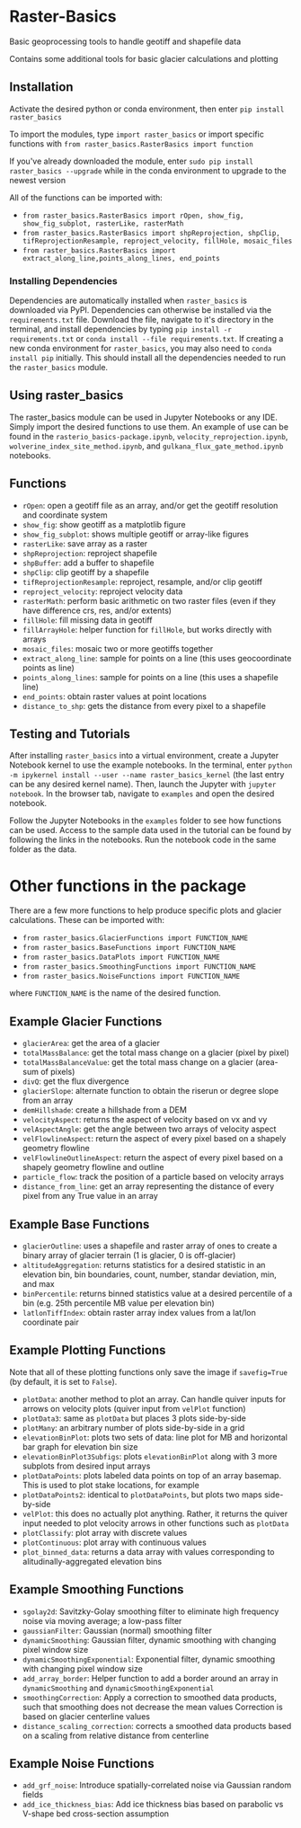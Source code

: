 # Raster-Basics
Basic geoprocessing tools to handle geotiff and shapefile data

Contains some additional tools for basic glacier calculations and plotting

## Installation
Activate the desired python or conda environment, then enter `pip install raster_basics`

To import the modules, type `import raster_basics` or import specific functions with `from raster_basics.RasterBasics import function`

If you've already downloaded the module, enter `sudo pip install raster_basics --upgrade` while in the conda environment to upgrade to the newest version

All of the functions can be imported with:

 - `from raster_basics.RasterBasics import rOpen, show_fig, show_fig_subplot, rasterLike, rasterMath`
 - `from raster_basics.RasterBasics import shpReprojection, shpClip, tifReprojectionResample, reproject_velocity, fillHole, mosaic_files`
 - `from raster_basics.RasterBasics import extract_along_line,points_along_lines, end_points`
 
### Installing Dependencies
Dependencies are automatically installed when `raster_basics` is downloaded via PyPI. Dependencies can otherwise be installed via the `requirements.txt` file. Download the file, navigate to it's directory in the terminal, and install dependencies by typing `pip install -r requirements.txt` or `conda install --file requirements.txt`. If creating a new conda environment for `raster_basics`, you may also need to `conda install pip` initially. This should install all the dependencies needed to run the `raster_basics` module.

## Using raster_basics
The raster_basics module can be used in Jupyter Notebooks or any IDE. Simply import the desired functions to use them. An example of use can be found in the `rasterio_basics-package.ipynb`, `velocity_reprojection.ipynb`, `wolverine_index_site_method.ipynb`, and `gulkana_flux_gate_method.ipynb` notebooks.


## Functions
 - `rOpen`: open a geotiff file as an array, and/or get the geotiff resolution and coordinate system
 - `show_fig`: show geotiff as a matplotlib figure
 - `show_fig_subplot`: shows multiple geotiff or array-like figures
 - `rasterLike`: save array as a raster
 - `shpReprojection`: reproject shapefile
 - `shpBuffer`: add a buffer to shapefile
 - `shpClip`: clip geotiff by a shapefile
 - `tifReprojectionResample`: reproject, resample, and/or clip geotiff
 - `reproject_velocity`: reproject velocity data
 - `rasterMath`: perform basic arithmetic on two raster files (even if they have difference crs, res, and/or extents)
 - `fillHole`: fill missing data in geotiff
 - `fillArrayHole`: helper function for `fillHole`, but works directly with arrays
 - `mosaic_files`: mosaic two or more geotiffs together
 - `extract_along_line`: sample for points on a line (this uses geocoordinate points as line)
 - `points_along_lines`: sample for points on a line (this uses a shapefile line)
 - `end_points`: obtain raster values at point locations
 - `distance_to_shp`: gets the distance from every pixel to a shapefile

## Testing and Tutorials
After installing `raster_basics` into a virtual environment, create a Jupyter Notebook kernel to use the example notebooks. In the terminal, enter `python -m ipykernel install --user --name raster_basics_kernel` (the last entry can be any desired kernel name). Then, launch the Jupyter with `jupyter notebook`. In the browser tab, navigate to `examples` and open the desired notebook.

Follow the Jupyter Notebooks in the `examples` folder to see how functions can be used. Access to the sample data used in the tutorial can be found by following the links in the notebooks. Run the notebook code in the same folder as the data.

# Other functions in the package
There are a few more functions to help produce specific plots and glacier calculations. These can be imported with:

 - `from raster_basics.GlacierFunctions import FUNCTION_NAME`
 - `from raster_basics.BaseFunctions import FUNCTION_NAME`
 - `from raster_basics.DataPlots import FUNCTION_NAME`
 - `from raster_basics.SmoothingFunctions import FUNCTION_NAME`
 - `from raster_basics.NoiseFunctions import FUNCTION_NAME`
 
 where `FUNCTION_NAME` is the name of the desired function.
 
## Example Glacier Functions
  - `glacierArea`: get the area of a glacier
  - `totalMassBalance`: get the total mass change on a glacier (pixel by pixel)
  - `totalMassBalanceValue`: get the total mass change on a glacier (area-sum of pixels)
  - `divQ`: get the flux divergence
  - `glacierSlope`: alternate function to obtain the riserun or degree slope from an array
  - `demHillshade`: create a hillshade from a DEM
  - `velocityAspect`: returns the aspect of velocity based on vx and vy
  - `velAspectAngle`: get the angle between two arrays of velocity aspect
  - `velFlowlineAspect`: return the aspect of every pixel based on a shapely geometry flowline
  -  `velFlowlineOutlineAspect`: return the aspect of every pixel based on a shapely geometry flowline and outline
  -  `particle_flow`: track the position of a particle based on velocity arrays
  - `distance_from_line`: get an array representing the distance of every pixel from any True value in an array
 
## Example Base Functions
  - `glacierOutline`: uses a shapefile and raster array of ones to create a binary array of glacier terrain (1 is glacier, 0 is off-glacier)
  - `altitudeAggregation`: returns statistics for a desired statistic in an elevation bin, bin boundaries, count, number, standar deviation, min, and max
  - `binPercentile`: returns binned statistics value at a desired percentile of a bin (e.g. 25th percentile MB value per elevation bin)
  - `latlonTiffIndex`: obtain raster array index values from a lat/lon coordinate pair

## Example Plotting Functions
 Note that all of these plotting functions only save the image if `savefig=True` (by default, it is set to `False`).
  - `plotData`: another method to plot an array. Can handle quiver inputs for arrows on velocity plots (quiver input from `velPlot` function)
  - `plotData3`: same as `plotData` but places 3 plots side-by-side
  - `plotMany`: an arbitrary number of plots side-by-side in a grid
  - `elevationBinPlot`: plots two sets of data: line plot for MB and horizontal bar graph for elevation bin size
  - `elevationBinPlot3Subfigs`: plots `elevationBinPlot` along with 3 more subplots from desired input arrays
  - `plotDataPoints`: plots labeled data points on top of an array basemap. This is used to plot stake locations, for example
  - `plotDataPoints2`: identical to `plotDataPoints`, but plots two maps side-by-side
  - `velPlot`: this does no actually plot anything. Rather, it returns the quiver input needed to plot velocity arrows in other functions such as `plotData`
  - `plotClassify`: plot array with discrete values
  - `plotContinuous`: plot array with continuous values
  - `plot_binned_data`: returns a data array with values corresponding to alitudinally-aggregated elevation bins
  
## Example Smoothing Functions
  - `sgolay2d`: Savitzky-Golay smoothing filter to eliminate high frequency noise via moving average; a low-pass filter
  - `gaussianFilter`: Gaussian (normal) smoothing filter
  - `dynamicSmoothing`: Gaussian filter, dynamic smoothing with changing pixel window size
  - `dynamicSmoothingExponential`: Exponential filter, dynamic smoothing with changing pixel window size
  - `add_array_border`: Helper function to add a border around an array in `dynamicSmoothing` and `dynamicSmoothingExponential`
  - `smoothingCorrection`: Apply a correction to smoothed data products, such that smoothing does not decrease the mean values Correction is based on glacier centerline values
  - `distance_scaling_correction`: corrects a smoothed data products based on a scaling from relative distance from centerline

## Example Noise Functions
  - `add_grf_noise`: Introduce spatially-correlated noise via Gaussian random fields
  - `add_ice_thickness_bias`: Add ice thickness bias based on parabolic vs V-shape bed cross-section assumption


